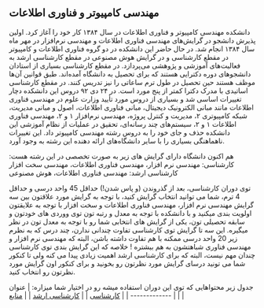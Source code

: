 ## مهندسی کامپیوتر و فناوری اطلاعات
دانشکده مهندسی کامپیوتر و فناوری اطلاعات در سال ۱۳۸۴ کار خود را آغاز کرد. اولین پذیرش دانشجو در گرایش‌های مهندسی فناوری اطلاعات و مهندسی نرم‌افزار در مهر ماه سال ۱۳۸۴ انجام شد. در حال حاضر این دانشکده در دو گروه فناوری اطلاعات و کامپیوتر در مقطع کارشناسی و در گرایش هوش مصنوعی در مقطع کارشناسی ارشد به فعالیت‌های آموزشی و پژوهشی می‌پردازد.
در مقطع کارشناسی بسیاری از استادان دانشجوهای دوره دکترایی هستند که برای تحصیل به دانشگاه آمده‌اند. طبق قوانین آن‌ها موظف هستند حین تحصیل در طول ترم ساعاتی را نیز تدریس کنند. در مقطع کارشناسی اساتیدی با مدرک دکترا کمتر از پنج مورد است.
در ۲۴ دی ۹۲ دروس این دانشکده دچار تغییرات اساسی شد و بسیاری از دروس مورد تأیید وزارت علوم در مهندسی فناوری اطلاعات مانند مبانی الکترونیک دیجیتال، مبانی فناوری اطلاعات، اصول و مبانی مدیریت، شبکه کامپیوتری ۲، مدیریت و کنترل پروژه، مهندسی نرم‌افزار ۱ و ۲، مهندسی فناوری اطلاعات ۱ و ۲، سیستم‌های چند رسانه‌ای، تحقیق در عملیات از نظام آموزشی این دانشکده حذف و جای خود را به دروس رشته مهندسی کامپیوتر داد. این تغییرات ناهماهنگی بسیاری را با 
سایر دانشگاه‌های ارائه دهنده این رشته به وجود آورد.

هم اکنون دانشگاه دارای گرایش های زیر به صورت تخصصی در این رشته هست:
کارشناسی: مهندسی نرم افزار، مهندسی فناوری اطلاعات، مهندسی سخت افزار
کارشناسی ارشد: مهندسی فناوری اطلاعات، هوش مصنوعی

توی دوران کارشناسی، بعد از گذروندن (و پاس شدن!) حداقل 45 واحد درسی و حداقل 4 ترم، شما می توانید انتخاب گرایش کنید، با توجه به گرایش مورد علاقتون بین سه گرایش مهندسی نرم افزار، مهندسی فناوری اطلاعات و سخت افزار با توجه به علایقتون اولویت بندی میکنید و با دانشکده با توجه به معدل و رتبه تون توی ووردی های خودتون و سابقه تحصیلی تون، یکی از گرایش های انتخابی شما رو با توجه به معدل تون در نظر میگیره.
این سه تا گرایش توی کارشناسی تفاوت چندانی ندارن، چند درس که به نظرم زیر 20 واحد درسی ممکنه با هم تفاوت داشته باشن، البته که مهندسی نرم افزار و مهندسی فناوری شباهتشون به هم بیشتره !
خلاصه که این گرایش بندی توی کارشناسی چندان مهم نیست، البته که برای کارشناسی ارشد اهمیت زیادی پیدا می کنه ولی تا کنکور شما می تونید درسای گرایش مورد نظرتون رو بخونید و برای کنکور اون گرایش مورد نظرتون رو انتخاب کنید.

جدول زیر محتواهایی که توی این دوران استفاده میشه رو در اختیار شما میزاره:
| عنوان  |
| ------------- |
|  [کارشناسی](https://github.com/mosfazli-x/Shahrood-University-of-Technology/tree/main/Computer%20Engineering(CE)/Bachelor)  |
|  [کارشناسی ارشد](https://github.com/mosfazli-x/Shahrood-University-of-Technology/tree/main/Computer%20Engineering(CE)/Master)  |
|  [منابع](https://pages.github.com/) |
